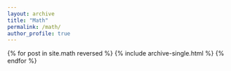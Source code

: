 ```yaml
---
layout: archive
title: "Math"
permalink: /math/
author_profile: true
---
```


{% for post in site.math reversed %}
  {% include archive-single.html %}
{% endfor %}